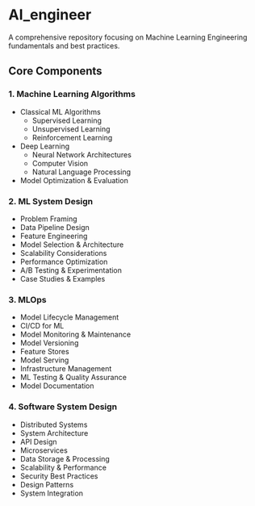 # AI_engineer

A comprehensive repository focusing on Machine Learning Engineering fundamentals and best practices.

## Core Components

### 1. Machine Learning Algorithms
- Classical ML Algorithms
  - Supervised Learning
  - Unsupervised Learning
  - Reinforcement Learning
- Deep Learning
  - Neural Network Architectures
  - Computer Vision
  - Natural Language Processing
- Model Optimization & Evaluation

### 2. ML System Design
- Problem Framing
- Data Pipeline Design
- Feature Engineering
- Model Selection & Architecture
- Scalability Considerations
- Performance Optimization
- A/B Testing & Experimentation
- Case Studies & Examples

### 3. MLOps
- Model Lifecycle Management
- CI/CD for ML
- Model Monitoring & Maintenance
- Model Versioning
- Feature Stores
- Model Serving
- Infrastructure Management
- ML Testing & Quality Assurance
- Model Documentation

### 4. Software System Design
- Distributed Systems
- System Architecture
- API Design
- Microservices
- Data Storage & Processing
- Scalability & Performance
- Security Best Practices
- Design Patterns
- System Integration

